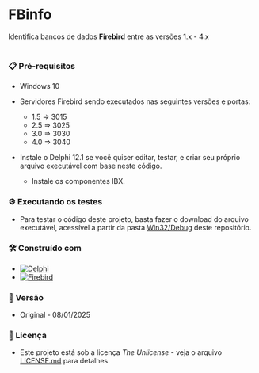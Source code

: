 # FBinfo 

Identifica bancos de dados **Firebird** entre as versões 1.x - 4.x
<br/>
<br/>
### 📋 Pré-requisitos

*  Windows 10
*  Servidores Firebird sendo executados nas seguintes versões e portas:
   * 1.5 => 3015
   * 2.5 => 3025
   * 3.0 => 3030
   * 4.0 => 3040
     
* Instale o Delphi 12.1 se você quiser editar, testar, e criar seu próprio arquivo executável com base neste código.
  * Instale os componentes IBX.


### ⚙️ Executando os testes

* Para testar o código deste projeto, basta fazer o download do arquivo executável, acessível a partir da pasta [Win32/Debug](https://github.com/laertemjr/FBinfo/tree/main/Win32/Debug) deste repositório.


### 🛠️ Construído com

* [![Delphi](https://img.shields.io/badge/-Delphi-E62431?logo=delphi&logoColor=white&style=plastic)](https://www.embarcadero.com/br/products/delphi)
* [![Firebird](https://img.shields.io/badge/-Firebird-F25225?style=flat)](https://www.firebirdsql.org/)


### 📌 Versão

* Original - 08/01/2025 


### 📄 Licença

* Este projeto está sob a licença *The Unlicense* - veja o arquivo [LICENSE.md](https://github.com/laertemjr/FBinfo/blob/main/LICENSE.md) para detalhes.
